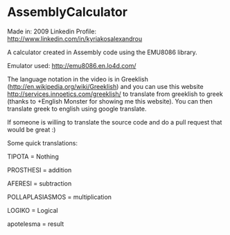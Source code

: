 # AssemblyCalculator

Made in: 2009
Linkedin Profile: http://www.linkedin.com/in/kyriakosalexandrou


A calculator created in Assembly code using the EMU8086 library.

Emulator used: http://emu8086.en.lo4d.com/

The language notation in the video is in Greeklish (http://en.wikipedia.org/wiki/Greeklish) and you can use this website http://services.innoetics.com/greeklish/ to translate from greeklish to greek (thanks to +English Monster for showing me this website). You can then translate greek to english using google translate.

If someone is willing to translate the source code and do a pull request that would be great :)

Some quick translations:

TIPOTA = Nothing

PROSTHESI = addition

AFERESI = subtraction

POLLAPLASIASMOS = multiplication

LOGIKO = Logical

apotelesma = result
